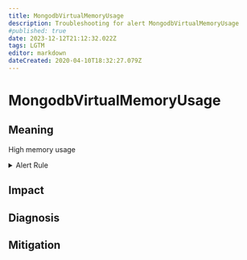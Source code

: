 ```yaml
---
title: MongodbVirtualMemoryUsage
description: Troubleshooting for alert MongodbVirtualMemoryUsage
#published: true
date: 2023-12-12T21:12:32.022Z
tags: LGTM
editor: markdown
dateCreated: 2020-04-10T18:32:27.079Z
---
```


# MongodbVirtualMemoryUsage

## Meaning
[//]: # "Short paragraph that explains what the alert means"
High memory usage

<details>
  <summary>Alert Rule</summary>

  ```yaml
alert: MongodbVirtualMemoryUsage
expr: (sum(mongodb_memory{type="virtual"}) BY (instance) / sum(mongodb_memory{type="mapped"}) BY (instance)) > 3
for: 2m
labels:
    severity: warning
annotations:
    summary: MongoDB virtual memory usage (instance {{ $labels.instance }})
    description: |-
        High memory usage
          VALUE = {{ $value }}
          LABELS = {{ $labels }}
    runbook: https://github.com/srerun/prometheus-alerts/content/runbooks/MongodbVirtualMemoryUsage

  ```
</details>


## Impact
[//]: # "What could / will happen if the alert is not addressed"



## Diagnosis
[//]: # "Steps to take to identify the cause of the problem"



## Mitigation
[//]: # "The steps necessary to resolve the alert"
